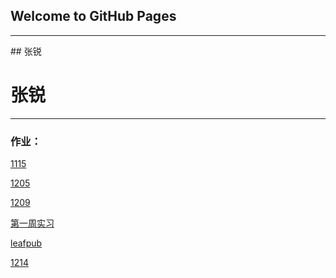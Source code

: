 ## Welcome to GitHub Pages
<hr>
 ## 张锐
<h1>张锐</h1>
<hr>
<h3>作业：</h3>
<p><a href="https://zangrui.github.io/1115">1115</a></p>
<p><a href="https://zangrui.github.io/zy/1205/index.html">1205</a></p>
<p><a href="https://zangrui.github.io/zy/1209/index.html">1209</a></p>
<p><a href="https://zangrui.github.io/zy/web/index.html">第一周实习</a></p>
<p><a href="https://zangrui.github.io/zy/leafpub作业/index.html">leafpub</a></p>
<p><a href="https://zangrui.github.io/zy/12.14/index.html">1214</a></p>
